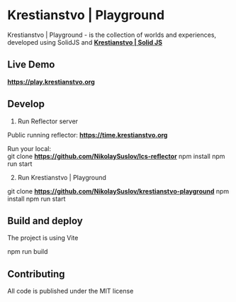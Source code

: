 # Krestianstvo | Playground

Krestianstvo | Playground - is the collection of worlds and experiences, developed using SolidJS and **[Krestianstvo | Solid JS](https://github.com/NikolaySuslov/krestianstvo)**  

## Live Demo

**https://play.krestianstvo.org**

## Develop 

1. Run Reflector server

Public running reflector: **https://time.krestianstvo.org**

Run your local:  
git clone **https://github.com/NikolaySuslov/lcs-reflector**
npm install
npm run start

2. Run Krestianstvo | Playground

git clone **https://github.com/NikolaySuslov/krestianstvo-playground**
npm install
npm run start

## Build and deploy

The project is using Vite

npm run build


## Contributing

All code is published under the MIT license